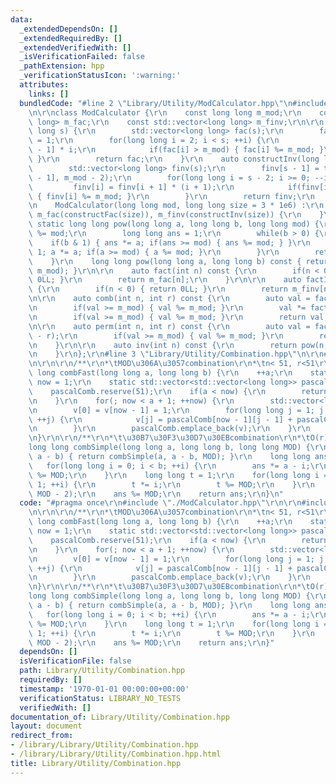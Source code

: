```yaml
---
data:
  _extendedDependsOn: []
  _extendedRequiredBy: []
  _extendedVerifiedWith: []
  _isVerificationFailed: false
  _pathExtension: hpp
  _verificationStatusIcon: ':warning:'
  attributes:
    links: []
  bundledCode: "#line 2 \"Library/Utility/ModCalculator.hpp\"\n#include <vector>\r\
    \n\r\nclass ModCalculator {\r\n    const long long m_mod;\r\n    const std::vector<long\
    \ long> m_fac;\r\n    const std::vector<long long> m_finv;\r\n\r\n    auto constructFac(long\
    \ long s) {\r\n        std::vector<long long> fac(s);\r\n        fac[0] = fac[1]\
    \ = 1;\r\n        for(long long i = 2; i < s; ++i) {\r\n            fac[i] = fac[i\
    \ - 1] * i;\r\n            if(fac[i] > m_mod) { fac[i] %= m_mod; }\r\n       \
    \ }\r\n        return fac;\r\n    }\r\n    auto constructInv(long long s) {\r\n\
    \        std::vector<long long> finv(s);\r\n        finv[s - 1] = this->pow(m_fac[s\
    \ - 1], m_mod - 2);\r\n        for(long long i = s - 2; i >= 0; --i) {\r\n   \
    \         finv[i] = finv[i + 1] * (i + 1);\r\n            if(finv[i] > m_mod)\
    \ { finv[i] %= m_mod; }\r\n        }\r\n        return finv;\r\n    }\r\npublic:\r\
    \n    ModCalculator(long long mod, long long size = 3 * 1e6) :\r\n        m_mod(mod),\
    \ m_fac(constructFac(size)), m_finv(constructInv(size)) {\r\n    }\r\n\r\n   \
    \ static long long pow(long long a, long long b, long long mod) {\r\n        a\
    \ %= mod;\r\n        long long ans = 1;\r\n        while(b > 0) {\r\n        \
    \    if(b & 1) { ans *= a; if(ans >= mod) { ans %= mod; } }\r\n            b >>=\
    \ 1; a *= a; if(a >= mod) { a %= mod; }\r\n        }\r\n        return ans;\r\n\
    \    }\r\n    long long pow(long long a, long long b) const { return pow(a, b,\
    \ m_mod); }\r\n\r\n    auto fact(int n) const {\r\n        if(n < 0) { return\
    \ 0LL; }\r\n        return m_fac[n];\r\n    }\r\n\r\n    auto factInv(int n) const\
    \ {\r\n        if(n < 0) { return 0LL; }\r\n        return m_finv[n];\r\n    }\r\
    \n\r\n    auto comb(int n, int r) const {\r\n        auto val = fact(n) * factInv(r);\r\
    \n        if(val >= m_mod) { val %= m_mod; }\r\n        val *= factInv(n - r);\r\
    \n        if(val >= m_mod) { val %= m_mod; }\r\n        return val;\r\n    }\r\
    \n\r\n    auto perm(int n, int r) const {\r\n        auto val = fact(n) * factInv(n\
    \ - r);\r\n        if(val >= m_mod) { val %= m_mod; }\r\n        return val;\r\
    \n    }\r\n\r\n    auto inv(int n) const {\r\n        return pow(n, m_mod - 2);\r\
    \n    }\r\n};\r\n#line 3 \"Library/Utility/Combination.hpp\"\n\r\n#line 5 \"Library/Utility/Combination.hpp\"\
    \n\r\n\r\n/**\r\n*\tMOD\u306A\u3057combination\r\n*\tn< 51, r<51\r\n*/\r\nlong\
    \ long combFast(long long a, long long b) {\r\n    ++a;\r\n    static long long\
    \ now = 1;\r\n    static std::vector<std::vector<long long>> pascalComb(1);\r\n\
    \    pascalComb.reserve(51);\r\n    if(a < now) {\r\n        return pascalComb[a][b];\r\
    \n    }\r\n    for(; now < a + 1; ++now) {\r\n        std::vector<long long> v(now);\r\
    \n        v[0] = v[now - 1] = 1;\r\n        for(long long j = 1; j < now - 1;\
    \ ++j) {\r\n            v[j] = pascalComb[now - 1][j - 1] + pascalComb[now - 1][j];\r\
    \n        }\r\n        pascalComb.emplace_back(v);\r\n    }\r\n    return pascalComb[a][b];\r\
    \n}\r\n\r\n/**\r\n*\t\u30B7\u30F3\u30D7\u30EBcombination\r\n*\tO(r)\r\n*/\r\n\
    long long combSimple(long long a, long long b, long long MOD) {\r\n    if(b >\
    \ a - b) { return combSimple(a, a - b, MOD); }\r\n    long long ans = 1;\r\n \
    \   for(long long i = 0; i < b; ++i) {\r\n        ans *= a - i;\r\n        ans\
    \ %= MOD;\r\n    }\r\n    long long t = 1;\r\n    for(long long i = 1; i < b +\
    \ 1; ++i) {\r\n        t *= i;\r\n        t %= MOD;\r\n    }\r\n    ans *= calc.pow(t,\
    \ MOD - 2);\r\n    ans %= MOD;\r\n    return ans;\r\n}\n"
  code: "#pragma once\r\n#include \"./ModCalculator.hpp\"\r\n\r\n#include <vector>\r\
    \n\r\n\r\n/**\r\n*\tMOD\u306A\u3057combination\r\n*\tn< 51, r<51\r\n*/\r\nlong\
    \ long combFast(long long a, long long b) {\r\n    ++a;\r\n    static long long\
    \ now = 1;\r\n    static std::vector<std::vector<long long>> pascalComb(1);\r\n\
    \    pascalComb.reserve(51);\r\n    if(a < now) {\r\n        return pascalComb[a][b];\r\
    \n    }\r\n    for(; now < a + 1; ++now) {\r\n        std::vector<long long> v(now);\r\
    \n        v[0] = v[now - 1] = 1;\r\n        for(long long j = 1; j < now - 1;\
    \ ++j) {\r\n            v[j] = pascalComb[now - 1][j - 1] + pascalComb[now - 1][j];\r\
    \n        }\r\n        pascalComb.emplace_back(v);\r\n    }\r\n    return pascalComb[a][b];\r\
    \n}\r\n\r\n/**\r\n*\t\u30B7\u30F3\u30D7\u30EBcombination\r\n*\tO(r)\r\n*/\r\n\
    long long combSimple(long long a, long long b, long long MOD) {\r\n    if(b >\
    \ a - b) { return combSimple(a, a - b, MOD); }\r\n    long long ans = 1;\r\n \
    \   for(long long i = 0; i < b; ++i) {\r\n        ans *= a - i;\r\n        ans\
    \ %= MOD;\r\n    }\r\n    long long t = 1;\r\n    for(long long i = 1; i < b +\
    \ 1; ++i) {\r\n        t *= i;\r\n        t %= MOD;\r\n    }\r\n    ans *= calc.pow(t,\
    \ MOD - 2);\r\n    ans %= MOD;\r\n    return ans;\r\n}"
  dependsOn: []
  isVerificationFile: false
  path: Library/Utility/Combination.hpp
  requiredBy: []
  timestamp: '1970-01-01 00:00:00+00:00'
  verificationStatus: LIBRARY_NO_TESTS
  verifiedWith: []
documentation_of: Library/Utility/Combination.hpp
layout: document
redirect_from:
- /library/Library/Utility/Combination.hpp
- /library/Library/Utility/Combination.hpp.html
title: Library/Utility/Combination.hpp
---
```

